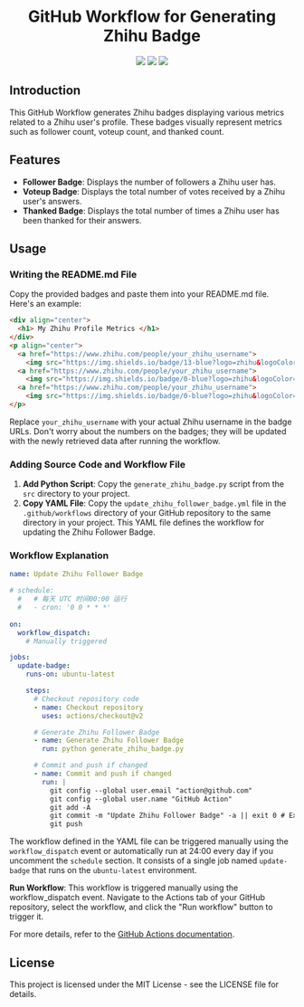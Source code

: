 <div align="center">
  <h1> GitHub Workflow for Generating Zhihu Badge </h1>
</div>
<p align="center">
  <a href="https://www.zhihu.com/people/6a90e389b176a5cd201ec3860c8adbd7">
    <img src="https://img.shields.io/badge/13-blue?logo=zhihu&logoColor=blue&label=Follower&labelColor=white&color=blue"></a>
  <a href="https://www.zhihu.com/people/6a90e389b176a5cd201ec3860c8adbd7">
    <img src="https://img.shields.io/badge/0-blue?logo=zhihu&logoColor=blue&label=Voteup&labelColor=white&color=blue"></a>
  <a href="https://www.zhihu.com/people/6a90e389b176a5cd201ec3860c8adbd7">
    <img src="https://img.shields.io/badge/0-blue?logo=zhihu&logoColor=blue&label=Thanked&labelColor=white&color=blue"></a>
</p>

## Introduction

This GitHub Workflow generates Zhihu badges displaying various metrics related to a Zhihu user's profile. These badges visually represent metrics such as follower count, voteup count, and thanked count.

## Features

- **Follower Badge**: Displays the number of followers a Zhihu user has.
- **Voteup Badge**: Displays the total number of votes received by a Zhihu user's answers.
- **Thanked Badge**: Displays the total number of times a Zhihu user has been thanked for their answers.

## Usage

### Writing the README.md File

Copy the provided badges and paste them into your README.md file. Here's an example:

```markdown
<div align="center">
  <h1> My Zhihu Profile Metrics </h1>
</div>
<p align="center">
  <a href="https://www.zhihu.com/people/your_zhihu_username">
    <img src="https://img.shields.io/badge/13-blue?logo=zhihu&logoColor=blue&label=Follower&labelColor=white&color=blue"></a>
  <a href="https://www.zhihu.com/people/your_zhihu_username">
    <img src="https://img.shields.io/badge/0-blue?logo=zhihu&logoColor=blue&label=Voteup&labelColor=white&color=blue"></a>
  <a href="https://www.zhihu.com/people/your_zhihu_username">
    <img src="https://img.shields.io/badge/0-blue?logo=zhihu&logoColor=blue&label=Thanked&labelColor=white&color=blue"></a>
</p>
```

Replace `your_zhihu_username` with your actual Zhihu username in the badge URLs. Don't worry about the numbers on the badges; they will be updated with the newly retrieved data after running the workflow.

### Adding Source Code and Workflow File

1. **Add Python Script**: Copy the `generate_zhihu_badge.py` script from the `src` directory to your project.
2. **Copy YAML File**: Copy the `update_zhihu_follower_badge.yml` file in the `.github/workflows` directory of your GitHub repository to the same directory in your project. This YAML file defines the workflow for updating the Zhihu Follower Badge.

### Workflow Explanation

```yaml
name: Update Zhihu Follower Badge

# schedule:
  #   # 每天 UTC 时间00:00 运行
  #   - cron: '0 0 * * *'
  
on:
  workflow_dispatch:
    # Manually triggered

jobs:
  update-badge:
    runs-on: ubuntu-latest

    steps:
      # Checkout repository code
      - name: Checkout repository
        uses: actions/checkout@v2

      # Generate Zhihu Follower Badge
      - name: Generate Zhihu Follower Badge
        run: python generate_zhihu_badge.py

      # Commit and push if changed
      - name: Commit and push if changed
        run: |
          git config --global user.email "action@github.com"
          git config --global user.name "GitHub Action"
          git add -A
          git commit -m "Update Zhihu Follower Badge" -a || exit 0 # Exit if no changes
          git push
```

The workflow defined in the YAML file can be triggered manually using the `workflow_dispatch` event or automatically run at 24:00 every day if you uncomment the `schedule` section. It consists of a single job named `update-badge` that runs on the `ubuntu-latest` environment.

**Run Workflow**: This workflow is triggered manually using the workflow_dispatch event. Navigate to the Actions tab of your GitHub repository, select the workflow, and click the "Run workflow" button to trigger it.

For more details, refer to the [GitHub Actions documentation](https://docs.github.com/en/actions).

## License

This project is licensed under the MIT License - see the LICENSE file for details.
